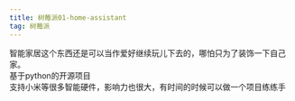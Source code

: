 ```yaml
---
title: 树莓派01-home-assistant
tag: 树莓派
---
```

智能家居这个东西还是可以当作爱好继续玩儿下去的，哪怕只为了装饰一下自己家。  
基于python的开源项目  
支持小米等很多智能硬件，影响力也很大，有时间的时候可以做一个项目练练手  
